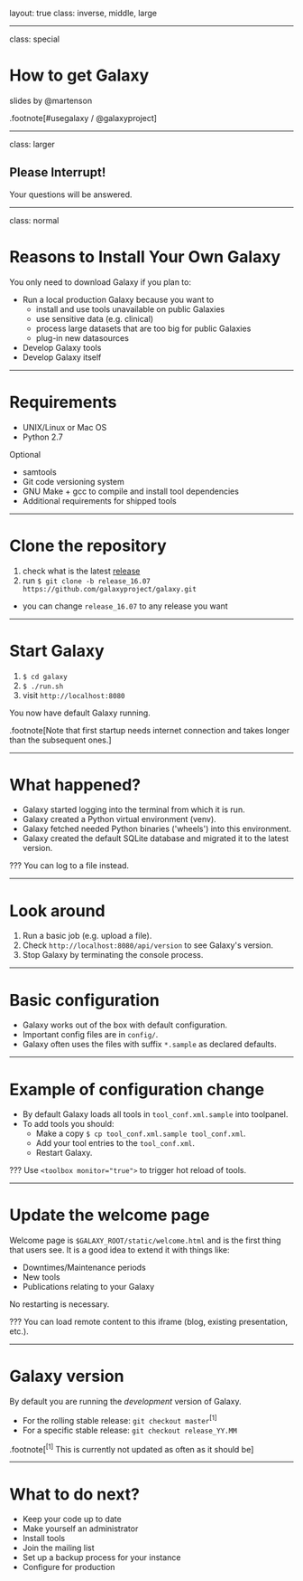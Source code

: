 layout: true
class: inverse, middle, large

---
class: special
# How to get Galaxy

slides by @martenson

.footnote[\#usegalaxy / @galaxyproject]

---
class: larger

## Please Interrupt!
Your questions will be answered.

---
class: normal
# Reasons to Install Your Own Galaxy

You only need to download Galaxy if you plan to:

- Run a local production Galaxy because you want to
  - install and use tools unavailable on public Galaxies
  - use sensitive data (e.g. clinical)
  - process large datasets that are too big for public Galaxies
  - plug-in new datasources
- Develop Galaxy tools
- Develop Galaxy itself

---
# Requirements
- UNIX/Linux or Mac OS
- Python 2.7

Optional
  - samtools
  - Git code versioning system
  - GNU Make + gcc to compile and install tool dependencies
  - Additional requirements for shipped tools

---
# Clone the repository
1. check what is the latest [release](https://docs.galaxyproject.org/en/master/releases/index.html)
1. run `$ git clone -b release_16.07 https://github.com/galaxyproject/galaxy.git`
  - you can change `release_16.07` to any release you want

---
# Start Galaxy
1. `$ cd galaxy`
1. `$ ./run.sh`
1. visit `http://localhost:8080`

You now have default Galaxy running.

.footnote[Note that first startup needs internet connection and takes longer than the subsequent ones.]

---
# What happened?

* Galaxy started logging into the terminal from which it is run.
* Galaxy created a Python virtual environment (venv).
* Galaxy fetched needed Python binaries ('wheels') into this environment.
* Galaxy created the default SQLite database and migrated it to the latest version.

???
You can log to a file instead.

---
# Look around

1. Run a basic job (e.g. upload a file).
1. Check `http://localhost:8080/api/version` to see Galaxy's version.
1. Stop Galaxy by terminating the console process.

---
# Basic configuration

- Galaxy works out of the box with default configuration.
- Important config files are in `config/`.
- Galaxy often uses the files with suffix `*.sample` as declared defaults.

---
# Example of configuration change

- By default Galaxy loads all tools in `tool_conf.xml.sample` into toolpanel.
- To add tools you should:
  - Make a copy `$ cp tool_conf.xml.sample tool_conf.xml`.
  - Add your tool entries to the `tool_conf.xml`.
  - Restart Galaxy.

???
Use `<toolbox monitor="true">` to trigger hot reload of tools.

---
# Update the welcome page

Welcome page is `$GALAXY_ROOT/static/welcome.html` and is the first thing that
users see. It is a good idea to extend it with things like:
- Downtimes/Maintenance periods
- New tools
- Publications relating to your Galaxy

No restarting is necessary.

???
You can load remote content to this iframe (blog, existing presentation, etc.).

---
# Galaxy version

By default you are running the *development* version of Galaxy.
- For the rolling stable release: `git checkout master`<sup>[1]</sup>
- For a specific stable release: `git checkout release_YY.MM`

.footnote[<sup>[1]</sup> This is currently not updated as often as it should be]

---
# What to do next?
- Keep your code up to date
- Make yourself an administrator
- Install tools
- Join the mailing list
- Set up a backup process for your instance
- Configure for production
